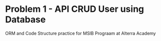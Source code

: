 # Problem 1 - API CRUD User using Database

ORM and Code Structure practice for MSIB Prograam at Alterra Academy
